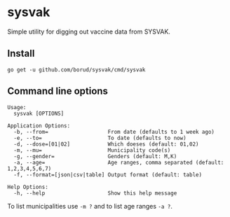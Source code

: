 # sysvak

Simple utility for digging out vaccine data from SYSVAK.

## Install

    go get -u github.com/borud/sysvak/cmd/sysvak

## Command line options

```
Usage:
  sysvak [OPTIONS]

Application Options:
  -b, --from=                   From date (defaults to 1 week ago)
  -e, --to=                     To date (defaults to now)
  -d, --dose=[01|02]            Which doeses (default: 01,02)
  -m, --mu=                     Municipality code(s)
  -g, --gender=                 Genders (default: M,K)
  -a, --age=                    Age ranges, comma separated (default: 1,2,3,4,5,6,7)
  -f, --format=[json|csv|table] Output format (default: table)

Help Options:
  -h, --help                    Show this help message
```

To list municipalities use `-m ?` and to list age ranges `-a ?`.
